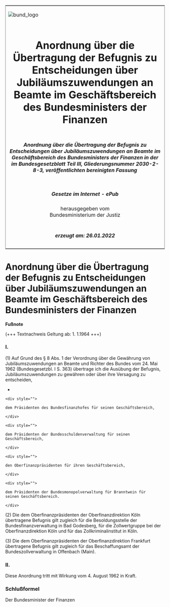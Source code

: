 <span id="DECKBLATT.html"></span>

<table border="0" frame="border" width="100%">

<tr valign="top">

<td align="left">

![bund\_logo](BfJ_2021_Web_de_de.gif)

</td>

<td align="right">

 

</td>

</tr>

<tr align="center" valign="middle">

<td colspan="2">

# Anordnung über die Übertragung der Befugnis zu Entscheidungen über Jubiläumszuwendungen an Beamte im Geschäftsbereich des Bundesministers der Finanzen

</td>

</tr>

<tr align="center" valign="middle">

<td colspan="2">

##### Anordnung über die Übertragung der Befugnis zu Entscheidungen über Jubiläumszuwendungen an Beamte im Geschäftsbereich des Bundesministers der Finanzen in der im Bundesgesetzblatt Teil III, Gliederungsnummer 2030-2-8-3, veröffentlichten bereinigten Fassung

</td>

</tr>

<tr align="center" valign="middle">

<td colspan="2">

  
  

##### Gesetze im Internet - ePub  
  
herausgegeben vom  
Bundesministerium der Justiz

</td>

</tr>

<tr align="center" valign="bottom">

<td colspan="2">

  
  

##### erzeugt am: 26.01.2022

</td>

</tr>

</table>

<span id="BJNR520700962.html"></span>

# Anordnung über die Übertragung der Befugnis zu Entscheidungen über Jubiläumszuwendungen an Beamte im Geschäftsbereich des Bundesministers der Finanzen

<div>

  
**Fußnote**

<div class="jnhtml">

<div>

<div class="jurAbsatz">

(+++ Textnachweis Geltung ab: 1. 1.1964 +++)

</div>

</div>

</div>

</div>

<span id="BJNR520700962BJNE000100314.html"></span>

### I.  

<div>

<div class="jnhtml">

<div>

<div class="jurAbsatz">

(1) Auf Grund des § 8 Abs. 1 der Verordnung über die Gewährung von
Jubiläumszuwendungen an Beamte und Richter des Bundes vom 24. Mai 1962
(Bundesgesetzbl. I S. 363) übertrage ich die Ausübung der Befugnis,
Jubiläumszuwendungen zu gewähren oder über ihre Versagung zu
entscheiden,

  - 
    
    <div style="">
    
    dem Präsidenten des Bundesfinanzhofes für seinen Geschäftsbereich,
    
    </div>
    
    <div style="">
    
    dem Präsidenten der Bundesschuldenverwaltung für seinen
    Geschäftsbereich,
    
    </div>
    
    <div style="">
    
    den Oberfinanzpräsidenten für ihren Geschäftsbereich,
    
    </div>
    
    <div style="">
    
    dem Präsidenten der Bundesmonopolverwaltung für Branntwein für
    seinen Geschäftsbereich.
    
    </div>

</div>

<div class="jurAbsatz">

(2) Die dem Oberfinanzpräsidenten der Oberfinanzdirektion Köln
übertragene Befugnis gilt zugleich für die Besoldungsstelle der
Bundesfinanzverwaltung in Bad Godesberg, für die Zollwertgruppe bei der
Oberfinanzdirektion Köln und für das Zollkriminalinstitut in Köln.

</div>

<div class="jurAbsatz">

(3) Die dem Oberfinanzpräsidenten der Oberfinanzdirektion Frankfurt
übertragene Befugnis gilt zugleich für das Beschaffungsamt der
Bundeszollverwaltung in Offenbach (Main).

</div>

</div>

</div>

</div>

<span id="BJNR520700962BJNE000200314.html"></span>

### II.  

<div>

<div class="jnhtml">

<div>

<div class="jurAbsatz">

Diese Anordnung tritt mit Wirkung vom 4. August 1962 in Kraft.

</div>

</div>

</div>

</div>

<span id="BJNR520700962BJNE000300314.html"></span>

### Schlußformel  

<div>

<div class="jnhtml">

<div>

<div class="jurAbsatz">

<span class="SP">Der Bundesminister der Finanzen</span>

</div>

</div>

</div>

</div>
